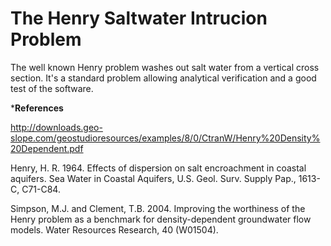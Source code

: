 # The Henry Saltwater Intrucion Problem

The well known Henry problem washes out salt water from a vertical cross section. It's a standard problem allowing analytical verification and a good test of the software.

***References**

http://downloads.geo-slope.com/geostudioresources/examples/8/0/CtranW/Henry%20Density%20Dependent.pdf

Henry, H. R. 1964. Effects of dispersion on salt encroachment in coastal aquifers. Sea Water in Coastal Aquifers, U.S. Geol. Surv. Supply Pap., 1613-C, C71-C84.

Simpson, M.J. and Clement, T.B. 2004. Improving the worthiness of the Henry problem as a benchmark for density-dependent groundwater flow models. Water Resources Research, 40 (W01504).
